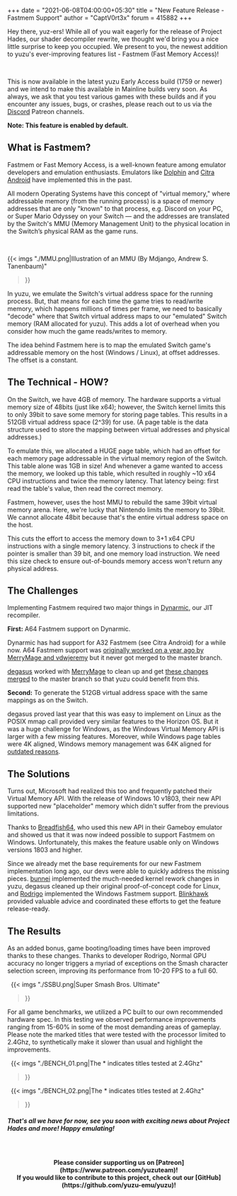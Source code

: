 +++
date = "2021-06-08T04:00:00+05:30"
title = "New Feature Release - Fastmem Support"
author = "CaptV0rt3x"
forum = 415882
+++

Hey there, yuz-ers!
While all of you wait eagerly for the release of Project Hades, our shader decompiler rewrite, we thought we'd bring you a nice little surprise to keep you occupied. 
We present to you, the newest addition to yuzu's ever-improving features list - Fastmem (Fast Memory Access)!

<!--more-->
&nbsp;

This is now available in the latest yuzu Early Access build (1759 or newer) and we intend to make this available in Mainline builds very soon. 
As always, we ask that you test various games with these builds and if you encounter any issues, bugs, or crashes, please reach out to us via the [Discord](https://discord.gg/u77vRWY) Patreon channels.

**Note: This feature is enabled by default.**

## What is Fastmem?

Fastmem or Fast Memory Access, is a well-known feature among emulator developers and emulation enthusiasts. 
Emulators like [Dolphin](https://dolphin-emu.org/) and [Citra Android](https://citra-emu.org/) have implemented this in the past.

All modern Operating Systems have this concept of "virtual memory," where addressable memory (from the running process) is a space of memory addresses that are only "known" to that process, e.g. Discord on your PC, or Super Mario Odyssey on your Switch — and the addresses are translated by the Switch's MMU (Memory Management Unit) to the physical location in the Switch’s physical RAM as the game runs.

&nbsp;

{{< imgs
	"./MMU.png|Illustration of an MMU (By Mdjango, Andrew S. Tanenbaum)"
>}}

In yuzu, we emulate the Switch's virtual address space for the running process. 
But, that means for each time the game tries to read/write memory, which happens millions of times per frame, we need to basically "decode" where that Switch virtual address maps to our "emulated" Switch memory (RAM allocated for yuzu).
This adds a lot of overhead when you consider how much the game reads/writes to memory.

The idea behind Fastmem here is to map the emulated Switch game's addressable memory on the host (Windows / Linux), at offset addresses. 
The offset is a constant.

## The Technical - HOW?

On the Switch, we have 4GB of memory. 
The hardware supports a virtual memory size of 48bits (just like x64); however, the Switch kernel limits this to only 39bit to save some memory for storing page tables.
This results in a 512GB virtual address space (2^39) for use. (A page table is the data structure used to store the mapping between virtual addresses and physical addresses.)

To emulate this, we allocated a HUGE page table, which had an offset for each memory page addressable in the virtual memory region of the Switch. This table alone was 1GB in size! 
And whenever a game wanted to access the memory, we looked up this table, which resulted in roughly ~10 x64 CPU instructions and twice the memory latency.
That latency being: first read the table's value, then read the correct memory.

Fastmem, however, uses the host MMU to rebuild the same 39bit virtual memory arena. 
Here, we're lucky that Nintendo limits the memory to 39bit. 
We cannot allocate 48bit because that's the entire virtual address space on the host. 

This cuts the effort to access the memory down to 3+1 x64 CPU instructions with a single memory latency.
3 instructions to check if the pointer is smaller than 39 bit, and one memory load instruction. 
We need this size check to ensure out-of-bounds memory access won't return any physical address.


## The Challenges

Implementing Fastmem required two major things in [Dynarmic](https://github.com/MerryMage/dynarmic/), our JIT recompiler. 

**First:** A64 Fastmem support on Dynarmic.

Dynarmic has had support for A32 Fastmem (see Citra Android) for a while now. 
A64 Fastmem support was [originally worked on a year ago by MerryMage and vdwjeremy](https://github.com/MerryMage/dynarmic/pull/528) but it never got merged to the master branch. 

[degasus](https://github.com/degasus/) worked with [MerryMage](https://github.com/MerryMage/) to clean up and get [these changes merged](https://github.com/MerryMage/dynarmic/pull/613) to the master branch so that yuzu could benefit from this.

**Second:** To generate the 512GB virtual address space with the same mappings as on the Switch.

degasus proved last year that this was easy to implement on Linux as the POSIX mmap call provided very similar features to the Horizon OS.
But it was a huge challenge for Windows, as the Windows Virtual Memory API is larger with a few missing features. 
Moreover, while Windows page tables were 4K aligned, Windows memory management was 64K aligned for [outdated reasons](https://devblogs.microsoft.com/oldnewthing/20031008-00/?p=42223).


## The Solutions

Turns out, Microsoft had realized this too and frequently patched their Virtual Memory API. 
With the release of Windows 10 v1803, their new API supported new "placeholder" memory which didn't suffer from the previous limitations. 

Thanks to [Breadfish64](https://github.com/BreadFish64/), who used this new API in their Gameboy emulator and showed us that it was now indeed possible to support Fastmem on Windows. 
Unfortunately, this makes the feature usable only on Windows versions 1803 and higher.

Since we already met the base requirements for our new Fastmem implementation long ago, our devs were able to quickly address the missing pieces. 
[bunnei](https://github.com/bunnei/) implemented the much-needed kernel rework changes in yuzu, degasus cleaned up their original proof-of-concept code for Linux, and [Rodrigo](https://github.com/ReinUsesLisp/) implemented the Windows Fastmem support. 
[Blinkhawk](https://github.com/FernandoS27) provided valuable advice and coordinated these efforts to get the feature release-ready.

## The Results

As an added bonus, game booting/loading times have been improved thanks to these changes.
Thanks to developer Rodrigo, Normal GPU accuracy no longer triggers a myriad of exceptions on the Smash character selection screen, improving its performance from 10-20 FPS to a full 60.

&nbsp;
{{< imgs
	"./SSBU.png|Super Smash Bros. Ultimate"
>}}

For all game benchmarks, we utilized a PC built to our own recommended hardware spec. 
In this testing we observed performance improvements ranging from 15-60% in some of the most demanding areas of gameplay.
Please note the marked titles that were tested with the processor limited to 2.4Ghz, to synthetically make it slower than usual and highlight the improvements.

&nbsp;
{{< imgs
	"./BENCH_01.png|The * indicates titles tested at 2.4Ghz"
>}}

&nbsp;
{{< imgs
	"./BENCH_02.png|The * indicates titles tested at 2.4Ghz"
>}}

##### That's all we have for now, see you soon with exciting news about Project Hades and more! Happy emulating!

&nbsp;
<h4 style="text-align:center;">
<b>Please consider supporting us on [Patreon](https://www.patreon.com/yuzuteam)!<br>
If you would like to contribute to this project, check out our [GitHub](https://github.com/yuzu-emu/yuzu)!</b>
</h4>